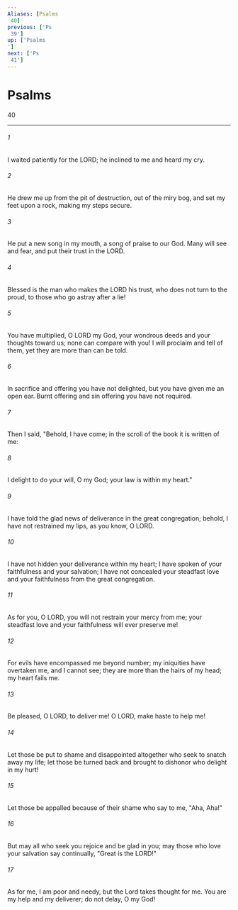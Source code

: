 ```yaml
---
Aliases: [Psalms 40]
previous: ['Ps 39']
up: ['Psalms']
next: ['Ps 41']
---
```

# Psalms 40

***
 

###### 1 
I waited patiently for the LORD;  he inclined to me and heard my cry.   

###### 2 
He drew me up from the pit of destruction,  out of the miry bog,  and set my feet upon a rock,  making my steps secure.   

###### 3 
He put a new song in my mouth,  a song of praise to our God.  Many will see and fear,  and put their trust in the LORD.  

###### 4 
Blessed is the man who makes  the LORD his trust,  who does not turn to the proud,  to those who go astray after a lie!   

###### 5 
You have multiplied, O LORD my God,  your wondrous deeds and your thoughts toward us;  none can compare with you!  I will proclaim and tell of them,  yet they are more than can be told.  

###### 6 
In sacrifice and offering you have not delighted,  but you have given me an open ear.  Burnt offering and sin offering  you have not required.   

###### 7 
Then I said, "Behold, I have come;  in the scroll of the book it is written of me:   

###### 8 
I delight to do your will, O my God;  your law is within my heart."  

###### 9 
I have told the glad news of deliverance  in the great congregation;  behold, I have not restrained my lips,  as you know, O LORD.   

###### 10 
I have not hidden your deliverance within my heart;  I have spoken of your faithfulness and your salvation;  I have not concealed your steadfast love and your faithfulness  from the great congregation.  

###### 11 
As for you, O LORD, you will not restrain  your mercy from me;  your steadfast love and your faithfulness will  ever preserve me!   

###### 12 
For evils have encompassed me  beyond number;  my iniquities have overtaken me,  and I cannot see;  they are more than the hairs of my head;  my heart fails me.  

###### 13 
Be pleased, O LORD, to deliver me!  O LORD, make haste to help me!   

###### 14 
Let those be put to shame and disappointed altogether  who seek to snatch away my life;  let those be turned back and brought to dishonor  who delight in my hurt!   

###### 15 
Let those be appalled because of their shame  who say to me, "Aha, Aha!"  

###### 16 
But may all who seek you  rejoice and be glad in you;  may those who love your salvation  say continually, "Great is the LORD!"   

###### 17 
As for me, I am poor and needy,  but the Lord takes thought for me.  You are my help and my deliverer;  do not delay, O my God!
